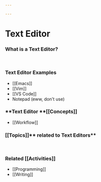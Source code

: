 ```yaml
---

---
```


# Text Editor

### What is a **Text Editor?**

 

### Text Editor Examples

-   [[Emacs]]
-   [[Vim]]
-   [[VS Code]]
-   Notepad (eww, don't use)

### **Text Editor **[[Concepts]]

-   [[Workflow]]

### [[Topics]]** related to Text Editors**

 

### Related [[Activities]]

-   [[Programming]]
-   [[Writing]]
